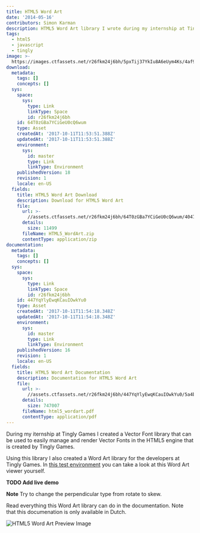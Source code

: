```yaml
---
title: HTML5 Word Art
date: '2014-05-16'
contributors: Simon Karman
description: HTML5 Word Art library I wrote during my internship at Tingly Games
tags:
  - html5
  - javascript
  - tingly
image: >-
  https://images.ctfassets.net/r26fkm24j6bh/5pxTij37YkIu8A6eUym4Ks/4af93a7770a2c8917ce2b248763920c4/html5_wordart.png
download:
  metadata:
    tags: []
    concepts: []
  sys:
    space:
      sys:
        type: Link
        linkType: Space
        id: r26fkm24j6bh
    id: 64T0zGBa7YCiGeU0cQ6wum
    type: Asset
    createdAt: '2017-10-11T11:53:51.388Z'
    updatedAt: '2017-10-11T11:53:51.388Z'
    environment:
      sys:
        id: master
        type: Link
        linkType: Environment
    publishedVersion: 18
    revision: 1
    locale: en-US
  fields:
    title: HTML5 Word Art Download
    description: Download for HTML5 Word Art
    file:
      url: >-
        //assets.ctfassets.net/r26fkm24j6bh/64T0zGBa7YCiGeU0cQ6wum/4047cc66d292b5a7723f8caeb07df6fc/HTML5_WordArt.zip
      details:
        size: 11499
      fileName: HTML5_WordArt.zip
      contentType: application/zip
documentation:
  metadata:
    tags: []
    concepts: []
  sys:
    space:
      sys:
        type: Link
        linkType: Space
        id: r26fkm24j6bh
    id: 447YqYlyEwqKCauIOwkYu0
    type: Asset
    createdAt: '2017-10-11T11:54:18.348Z'
    updatedAt: '2017-10-11T11:54:18.348Z'
    environment:
      sys:
        id: master
        type: Link
        linkType: Environment
    publishedVersion: 16
    revision: 1
    locale: en-US
  fields:
    title: HTML5 Word Art Documentation
    description: Documentation for HTML5 Word Art
    file:
      url: >-
        //assets.ctfassets.net/r26fkm24j6bh/447YqYlyEwqKCauIOwkYu0/5a4b750826b24c2a250e056627adcee9/html5_wordart.pdf
      details:
        size: 747007
      fileName: html5_wordart.pdf
      contentType: application/pdf
---
```


During my iternship at Tingly Games I created a Vector Font library that can be used to easily manage and render Vector Fonts in the HTML5 engine that is created by Tingly Games.

Using this library I also created a Word Art library for the developers at Tingly Games. In [this test environment](http://www.simonkarman.nl/projectdata/html5_wordart/index.html "this test environment") you can take a look at this Word Art viewer yourself.

__TODO Add live demo__ 

__Note__ Try to change the perpendicular type from rotate to skew.

Read everything this Word Art library can do in the documentation. Note that this documenation is only available in Dutch.

![HTML5 Word Art Preview Image](//images.contentful.com/r26fkm24j6bh/1tzKmmxHusaU8eiG8gMaOa/94c8a974e31288bf2f41551987c8dbf2/html5_wordart_overview.png)